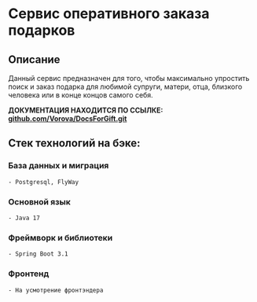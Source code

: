 # Сервис оперативного заказа подарков
## Описание
Данный сервис предназначен для того, чтобы максимально упростить поиск и заказ подарка для любимой супруги, матери, отца, близкого человека или в конце концов самого себя.

__ДОКУМЕНТАЦИЯ НАХОДИТСЯ ПО ССЫЛКЕ: <a href="https://github.com/Vorova/DocsForGift.git">github.com/Vorova/DocsForGift.git</a>__

## Стек технологий на бэке:
### База данных и миграция
    - Postgresql, FlyWay
### Основной язык
    - Java 17
### Фреймворк и библиотеки
    - Spring Boot 3.1
### Фронтенд
    - На усмотрение фронтэндера